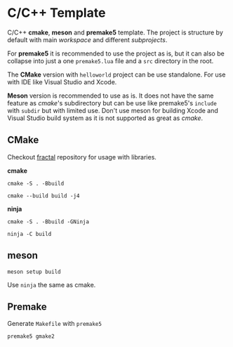 # C/C++ Template

C/C++ **cmake**, **meson** and  **premake5** template. The project is structure
by default with main *workspace* and different *subprojects*.

For **premake5** it is recommended to use the project as is, but it can also be
collapse into just a one `premake5.lua` file and a `src` directory in the root.

The **CMake** version with `helloworld` project can be use standalone. For use
with IDE like Visual Studio and Xcode.

**Meson** version is recommended to use as is. It does not have the same feature
as *cmake*'s subdirectory but can be use like premake5's `include` with `subdir`
but with limited use. Don't use meson for building Xcode and Visual Studio build
system as it is not supported as great as *cmake*.

## CMake

Checkout [fractal](https://github.com/mnerv/fractals) repository for usage with libraries.

**cmake**

```
cmake -S . -Bbuild
```

```
cmake --build build -j4
```

**ninja**

```
cmake -S . -Bbuild -GNinja
```

```
ninja -C build
```

## meson

```
meson setup build
```

Use `ninja` the same as cmake.

## Premake

Generate `Makefile` with `premake5`

```
premake5 gmake2
```

